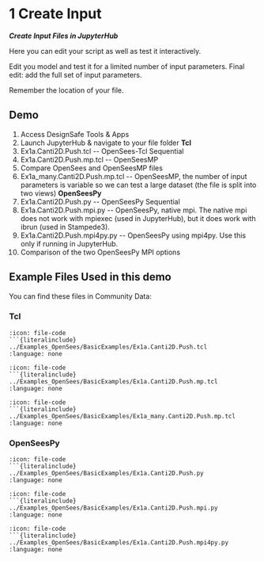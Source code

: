 # 1 Create Input
***Create Input Files in JupyterHub***

Here you can edit your script as well as test it interactively.

Edit you model and test it for a limited number of input parameters. Final edit: add the full set of input parameters.

Remember the location of your file.

## Demo
1. Access DesignSafe Tools & Apps
2. Launch JupyterHub & navigate to your file folder
**Tcl**
3. Ex1a.Canti2D.Push.tcl -- OpenSees-Tcl Sequential
4. Ex1a.Canti2D.Push.mp.tcl -- OpenSeesMP
5. Compare OpenSees and OpenSeesMP files
6. Ex1a_many.Canti2D.Push.mp.tcl -- OpenSeesMP, the number of input parameters is variable so we can test a large dataset (the file is split into two views)
**OpenSeesPy**
7. Ex1a.Canti2D.Push.py -- OpenSeesPy Sequential
8. Ex1a.Canti2D.Push.mpi.py -- OpenSeesPy, native mpi. The native mpi does not work with mpiexec (used in JupyterHub), but it does work with ibrun (used in Stampede3). 
9. Ex1a.Canti2D.Push.mpi4py.py -- OpenSeesPy using mpi4py. Use this only if running in JupyterHub.
10. Comparison of the two OpenSeesPy MPI options


<div id="slideShow">
<script>
    addSlides("slideShow","../_static/CreateInput/Slide","JPG",1,10)
</script>



## Example Files Used in this demo
You can find these files in Community Data:

### Tcl

```{dropdown}  Ex1a.Canti2D.Push.tcl
:icon: file-code
```{literalinclude} ../Examples_OpenSees/BasicExamples/Ex1a.Canti2D.Push.tcl
:language: none
```
```{dropdown} Ex1a.Canti2D.Push.mp.tcl
:icon: file-code
```{literalinclude} ../Examples_OpenSees/BasicExamples/Ex1a.Canti2D.Push.mp.tcl
:language: none
```
```{dropdown} Ex1a_many.Canti2D.Push.mp.tcl
:icon: file-code
```{literalinclude} ../Examples_OpenSees/BasicExamples/Ex1a_many.Canti2D.Push.mp.tcl
:language: none
```

### OpenSeesPy


```{dropdown} Ex1a.Canti2D.Push.py
:icon: file-code
```{literalinclude} ../Examples_OpenSees/BasicExamples/Ex1a.Canti2D.Push.py
:language: none
```
```{dropdown} Ex1a.Canti2D.Push.mpi.py
:icon: file-code
```{literalinclude} ../Examples_OpenSees/BasicExamples/Ex1a.Canti2D.Push.mpi.py
:language: none
```
```{dropdown} Ex1a.Canti2D.Push.mpi4py.py
:icon: file-code
```{literalinclude} ../Examples_OpenSees/BasicExamples/Ex1a.Canti2D.Push.mpi4py.py
:language: none
```
